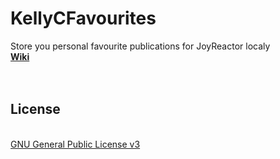 <h1>KellyCFavourites</h1>
Store you personal favourite publications for JoyReactor localy

<br>
<b><a href="//github.com/NC22/KellyCFavorites/wiki">Wiki</a></b>
<br>
<br>
<br>
<h2>License</h2>
<br>
<a href="http://www.gnu.org/licenses/gpl.html">GNU General Public License v3</a>
<br>
<br>